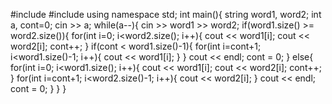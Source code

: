 #include <iostream>
#include <string>
using namespace std;
int main(){
    string word1, word2;
    int a, cont=0;
    cin >> a;
    while(a--){
        cin >> word1 >> word2;
        if(word1.size() >= word2.size()){
            for(int i=0; i<word2.size(); i++){
                cout << word1[i];
                cout << word2[i];
                cont++;
            }
            if(cont < word1.size()-1){
                for(int i=cont+1; i<word1.size()-1; i++){
                    cout << word1[i];
                }
            }
        cout << endl;
        cont = 0;
        }
        else{
            for(int i=0; i<word1.size(); i++){
                cout << word1[i];
                cout << word2[i];
                cont++;
            }
            for(int i=cont+1; i<word2.size()-1; i++){
                cout << word2[i];
            }
        cout << endl;
        cont = 0;
        }
    }
}

